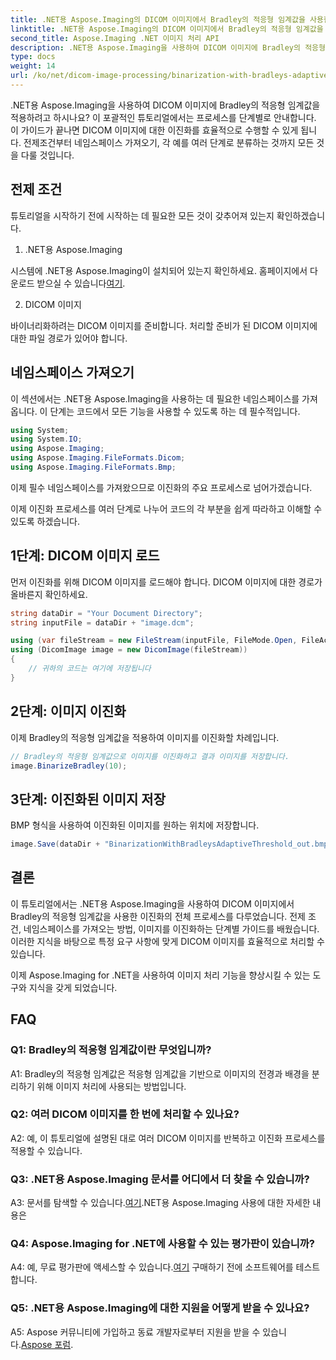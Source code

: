 ```yaml
---
title: .NET용 Aspose.Imaging의 DICOM 이미지에서 Bradley의 적응형 임계값을 사용한 이진화
linktitle: .NET용 Aspose.Imaging의 DICOM 이미지에서 Bradley의 적응형 임계값을 사용한 이진화
second_title: Aspose.Imaging .NET 이미지 처리 API
description: .NET용 Aspose.Imaging을 사용하여 DICOM 이미지에 Bradley의 적응형 임계값을 적용하는 방법을 알아보세요. 단계별 가이드를 통해 이진화가 쉬워졌습니다.
type: docs
weight: 14
url: /ko/net/dicom-image-processing/binarization-with-bradleys-adaptive-threshold-on-dicom-image/
---
```

.NET용 Aspose.Imaging을 사용하여 DICOM 이미지에 Bradley의 적응형 임계값을 적용하려고 하시나요? 이 포괄적인 튜토리얼에서는 프로세스를 단계별로 안내합니다. 이 가이드가 끝나면 DICOM 이미지에 대한 이진화를 효율적으로 수행할 수 있게 됩니다. 전제조건부터 네임스페이스 가져오기, 각 예를 여러 단계로 분류하는 것까지 모든 것을 다룰 것입니다.

## 전제 조건

튜토리얼을 시작하기 전에 시작하는 데 필요한 모든 것이 갖추어져 있는지 확인하겠습니다.

1. .NET용 Aspose.Imaging

 시스템에 .NET용 Aspose.Imaging이 설치되어 있는지 확인하세요. 홈페이지에서 다운로드 받으실 수 있습니다[여기](https://releases.aspose.com/imaging/net/).

2. DICOM 이미지

바이너리화하려는 DICOM 이미지를 준비합니다. 처리할 준비가 된 DICOM 이미지에 대한 파일 경로가 있어야 합니다.

## 네임스페이스 가져오기

이 섹션에서는 .NET용 Aspose.Imaging을 사용하는 데 필요한 네임스페이스를 가져옵니다. 이 단계는 코드에서 모든 기능을 사용할 수 있도록 하는 데 필수적입니다.


```csharp
using System;
using System.IO;
using Aspose.Imaging;
using Aspose.Imaging.FileFormats.Dicom;
using Aspose.Imaging.FileFormats.Bmp;
```

이제 필수 네임스페이스를 가져왔으므로 이진화의 주요 프로세스로 넘어가겠습니다.

이제 이진화 프로세스를 여러 단계로 나누어 코드의 각 부분을 쉽게 따라하고 이해할 수 있도록 하겠습니다.

## 1단계: DICOM 이미지 로드

먼저 이진화를 위해 DICOM 이미지를 로드해야 합니다. DICOM 이미지에 대한 경로가 올바른지 확인하세요.

```csharp
string dataDir = "Your Document Directory";
string inputFile = dataDir + "image.dcm";

using (var fileStream = new FileStream(inputFile, FileMode.Open, FileAccess.Read))
using (DicomImage image = new DicomImage(fileStream))
{
    // 귀하의 코드는 여기에 저장됩니다
}
```

## 2단계: 이미지 이진화

이제 Bradley의 적응형 임계값을 적용하여 이미지를 이진화할 차례입니다.

```csharp
// Bradley의 적응형 임계값으로 이미지를 이진화하고 결과 이미지를 저장합니다.
image.BinarizeBradley(10);
```

## 3단계: 이진화된 이미지 저장

BMP 형식을 사용하여 이진화된 이미지를 원하는 위치에 저장합니다.

```csharp
image.Save(dataDir + "BinarizationWithBradleysAdaptiveThreshold_out.bmp", new BmpOptions());
```

## 결론

이 튜토리얼에서는 .NET용 Aspose.Imaging을 사용하여 DICOM 이미지에서 Bradley의 적응형 임계값을 사용한 이진화의 전체 프로세스를 다루었습니다. 전제 조건, 네임스페이스를 가져오는 방법, 이미지를 이진화하는 단계별 가이드를 배웠습니다. 이러한 지식을 바탕으로 특정 요구 사항에 맞게 DICOM 이미지를 효율적으로 처리할 수 있습니다.

이제 Aspose.Imaging for .NET을 사용하여 이미지 처리 기능을 향상시킬 수 있는 도구와 지식을 갖게 되었습니다.

## FAQ

### Q1: Bradley의 적응형 임계값이란 무엇입니까?

A1: Bradley의 적응형 임계값은 적응형 임계값을 기반으로 이미지의 전경과 배경을 분리하기 위해 이미지 처리에 사용되는 방법입니다.

### Q2: 여러 DICOM 이미지를 한 번에 처리할 수 있나요?

A2: 예, 이 튜토리얼에 설명된 대로 여러 DICOM 이미지를 반복하고 이진화 프로세스를 적용할 수 있습니다.

### Q3: .NET용 Aspose.Imaging 문서를 어디에서 더 찾을 수 있습니까?

 A3: 문서를 탐색할 수 있습니다.[여기](https://reference.aspose.com/imaging/net/).NET용 Aspose.Imaging 사용에 대한 자세한 내용은

### Q4: Aspose.Imaging for .NET에 사용할 수 있는 평가판이 있습니까?

 A4: 예, 무료 평가판에 액세스할 수 있습니다.[여기](https://releases.aspose.com/) 구매하기 전에 소프트웨어를 테스트합니다.

### Q5: .NET용 Aspose.Imaging에 대한 지원을 어떻게 받을 수 있나요?

 A5: Aspose 커뮤니티에 가입하고 동료 개발자로부터 지원을 받을 수 있습니다.[Aspose 포럼](https://forum.aspose.com/).